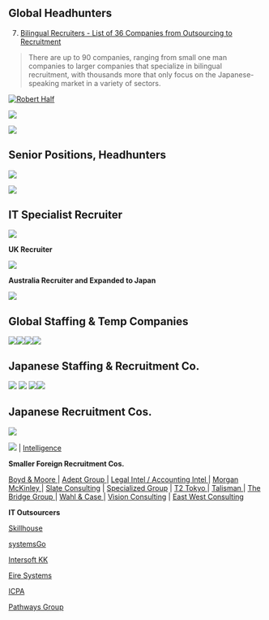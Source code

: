 
## Global Headhunters

7.  [Bilingual Recruiters - List of 36 Companies from Outsourcing to Recruitment](Japan/recruiters/36recruiters.md) 
> There are up to 90 companies, ranging from small one man companies to larger companies that specialize in bilingual recruitment, with thousands more that only focus on the Japanese-speaking market in a variety of sectors.

[![Robert Half](https://s3-ap-northeast-1.amazonaws.com/all-jp-1/img/logos/Recruiters/rh_logo.gif)](https://www.roberthalf.jp/en)

  <a href="https://www.robertwalters.co.jp/en/" target="_blank" rel="noopener"><img src="https://s3-ap-northeast-1.amazonaws.com/all-jp-1/img/logos/Recruiters/robert-walters-logo.png"></a>
</p>
<p>
  <a href="http://www.michaelpage.co.jp/en" target="_blank" rel="noopener"><img src="https://s3-ap-northeast-1.amazonaws.com/all-jp-1/img/logos/Recruiters/logo-mp.png"></a>
</p>

 ## Senior Positions, Headhunters

<p>
  <a href="http://www.heidrickstruggles.com" target="_blank" rel="noopener"><img src="https://s3-ap-northeast-1.amazonaws.com/all-jp-1/img/logos/Recruiters/H%26S.jpg"></a>
</p>
<p>
  <a href="http://www.kornferry.com" target="_blank" rel="noopener"><img src="https://s3-ap-northeast-1.amazonaws.com/all-jp-1/img/logos/Recruiters/logo-kf.png"></a>
</p>

 ## IT Specialist Recruiter

<p>
<a href="http://www.computerfutures.com" target="_blank" rel="noopener"><img src="https://s3-ap-northeast-1.amazonaws.com/all-jp-1/img/logos/Recruiters/logo.png"></a>
</p>
<p>
  <span class="wysiwyg-font-size-large"><strong>UK Recruiter</strong></span>
</p>
<p>
  <a href="http://www.sthree.com/" target="_blank" rel="noopener"><img src="https://s3-ap-northeast-1.amazonaws.com/all-jp-1/img/logos/Recruiters/sthreeLogo.png"></a>
</p>
<p>
  <span class="wysiwyg-font-size-large"><strong>Australia Recruiter and Expanded to Japan</strong></span>
</p>
<p>
  <a href="http://www.ambitiongroup.co.jp/en" target="_blank" rel="noopener"><img src="https://s3-ap-northeast-1.amazonaws.com/all-jp-1/img/logos/Recruiters/logo-ambition.png"></a>
</p>

## Global Staffing & Temp Companies

<p>
  <a href="http://www.hays.co.jp/en/" target="_blank" rel="noopener"><img src="https://s3-ap-northeast-1.amazonaws.com/all-jp-1/img/logos/Recruiters/img_logo_hays.gif"></a><a href="http://www.adecco.co.jp/english/"><img src="https://s3-ap-northeast-1.amazonaws.com/all-jp-1/img/logos/Recruiters/share_corplogo_01_addeco.gif"></a><a href="http://www.manpowergroup.jp/english/"><img src="https://s3-ap-northeast-1.amazonaws.com/all-jp-1/img/logos/Recruiters/logo_manpower.png"></a><a href="http://www.randstad.co.jp/" target="_blank" rel="noopener"><img src="https://s3-ap-northeast-1.amazonaws.com/all-jp-1/img/logos/Recruiters/logo-randstad-holding.png"></a>
</p>

## Japanese Staffing & Recruitment Co.

<p>
  <a href="http://www.athuman.com/en/talent.php" target="_blank" rel="noopener"><img src="https://s3-ap-northeast-1.amazonaws.com/all-jp-1/img/logos/Recruiters/header_logo_athuman.png"></a>
  <a href="https://www.tempstaff.co.jp/english/" target="_blank" rel="noopener"><img src="https://s3-ap-northeast-1.amazonaws.com/all-jp-1/img/logos/Recruiters/logo-engci_temp.png"></a>
  <a href="http://www.pasonagroup.co.jp/english/" target="_blank" rel="noopener"><img src="https://s3-ap-northeast-1.amazonaws.com/all-jp-1/img/logos/Recruiters/logo_pasona.gif"></a><a href="http://www.recruit-rgf.com/company/group/japan" target="_blank" rel="noopener"><img src="https://s3-ap-northeast-1.amazonaws.com/all-jp-1/img/logos/Recruiters/Picture8.png"></a>
</p>

 ## Japanese Recruitment Cos.

<p>
  <a href="http://www.jac-recruitment.jp/" target="_blank" rel="noopener"><img src="https://s3-ap-northeast-1.amazonaws.com/all-jp-1/img/logos/Recruiters/logo_01_JAC.png"></a>
</p>
<p>
  <a href="http://www.cds-consulting.com/e/" target="_blank" rel="noopener"><img src="https://s3-ap-northeast-1.amazonaws.com/all-jp-1/img/logos/Recruiters/logo-cds.gif"></a>
  |
  <a href="http://igs.inte.co.jp/en" target="_blank" rel="noopener"> Intelligence </a>
</p>
<p>
  <span class="wysiwyg-font-size-large"><strong>Smaller Foreign Recruitment Cos.</strong></span>
</p>
<p>
  <a href="http://www.bmes.com" target="_blank" rel="noopener">Boyd &amp; Moore </a>
  | <a href="http://www.adept-grp.com/en/">Adept Group </a> |
  <a href="http://www.legal-intel.com/">Legal Intel / Accounting Intel </a> |
  <a href="http://www.morganmckinley.co.jp/en" target="_blank" rel="noopener">Morgan McKinley </a>
  |
  <a href="http://www.slate.co.jp/" target="_blank" rel="noopener">Slate Consulting</a>
  |
  <a href="http://www.specialized-group.com/en/Default.aspx">Specialized Group</a>
  |
  <a href="http://www.talent2.com/home" target="_blank" rel="noopener">T2 Tokyo </a>
  | <a href="https://www.talisman-corporation.com/en/">Talisman </a> |
  <a href="http://www.bridgegroup.co.jp/ ">The Bridge Group </a> |
  <a href="http://www.wahlandcase.us/">Wahl &amp; Case </a> |
  <a href="http://www.visionconsulting.jp/en/" target="_blank" rel="noopener">Vision Consulting</a>&nbsp;|
  <a href="http://www.ewc.co.jp/DefaultEN.aspx" target="_blank" rel="noopener">East West Consulting</a>
</p>
<p>
  <span class="wysiwyg-font-size-large"><strong>IT Outsourcers</strong></span>
</p>
<p>
  <a href="http://www.skillhouse.co.jp/en/" target="_blank" rel="noopener">Skillhouse </a>
</p>
<p>
  <a href="http://www.systemsgo.co.jp" target="_blank" rel="noopener">systemsGo</a>
</p>
<p>
  <a href="http://intersoftkk.com/portal2/" target="_blank" rel="noopener">Intersoft KK</a>
</p>
<p>
  <a href="http://eiresystems.com/" target="_blank" rel="noopener">Eire Systems</a>
</p>
<p>
  <a href="http://www.icpa.com/" target="_blank" rel="noopener">ICPA</a>
</p>
<p>
  <a href="https://www.pathways-group.com/en" target="_blank" rel="noopener">Pathways Group</a>
</p>

